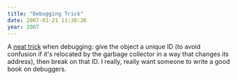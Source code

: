 ```yaml
---
title: "Debugging Trick"
date: 2007-01-21 11:38:26
year: 2007
---
```

A <a href="http://blogs.msdn.com/greggm/archive/2007/01/17/setting-conditional-breakpoints-using-object-ids.aspx">neat trick</a> when debugging: give the object a unique ID (to avoid confusion if it's relocated by the garbage collector in a way that changes its address), then break on that ID.  I really, really want someone to write a good book on debuggers.
